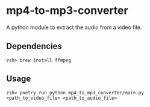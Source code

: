 # mp4-to-mp3-converter

A python module to extract the audio from a video file.

## Dependencies

    zsh> brew install ffmpeg

## Usage

    zsh> poetry run python mp4_to_mp3_converter/main.py <path_to_video_file> <path_to_audio_file>